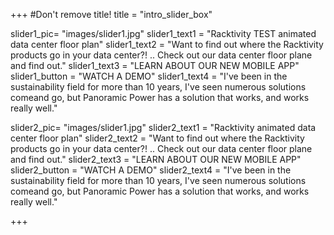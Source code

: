 +++
#Don't remove title!
title = "intro_slider_box"


slider1_pic= "images/slider1.jpg"
slider1_text1 = "Racktivity TEST animated data center floor plan"
slider1_text2 = "Want to find out where the Racktivity products go in your data center?! .. Check out our data center floor plane and find out."
slider1_text3 = "LEARN ABOUT OUR NEW MOBILE APP"
slider1_button = "WATCH A DEMO"
slider1_text4 = "I've been in the sustainability field for more than 10 years, I've seen numerous solutions comeand go, but Panoramic Power has a solution that works, and works really well."

slider2_pic= "images/slider1.jpg"
slider2_text1 = "Racktivity animated data center floor plan"
slider2_text2 = "Want to find out where the Racktivity products go in your data center?! .. Check out our data center floor plane and find out."
slider2_text3 = "LEARN ABOUT OUR NEW MOBILE APP"
slider2_button = "WATCH A DEMO"
slider2_text4 = "I've been in the sustainability field for more than 10 years, I've seen numerous solutions comeand go, but Panoramic Power has a solution that works, and works really well."


+++